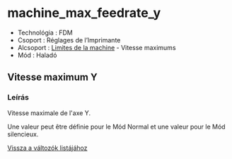 # machine\_max\_feedrate\_y

* Technológia : FDM
* Csoport : Réglages de l’Imprimante
* Alcsoport : [Limites de la machine](../../beallitasok/printer_settings.md#limites-de-la-machine) - Vitesse maximums
* Mód : Haladó

## Vitesse maximum Y

### Leírás

Vitesse maximale de l'axe Y.

Une valeur peut être définie pour le Mód Normal et une valeur pour le Mód silencieux.

[Vissza a változók listájához](/)

